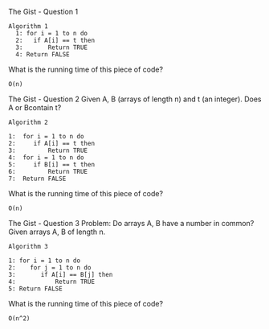 The Gist - Question 1

```
Algorithm 1
  1: for i = 1 to n do
  2:   if A[i] == t then
  3:       Return TRUE
  4: Return FALSE
````

What is the running time of this piece of code?

```
O(n)
```

The Gist - Question 2
Given A, B (arrays of length n) and t (an integer). Does A or Bcontain t?

```
Algorithm 2
    
1:  for i = 1 to n do
2:     if A[i] == t then
3:         Return TRUE
4:  for i = 1 to n do
5:     if B[i] == t then
6:         Return TRUE
7:  Return FALSE
```

What is the running time of this piece of code?

```
O(n)
```

The Gist - Question 3
Problem: Do arrays A, B have a number in common? Given arrays A, B of length n.

```
Algorithm 3
      
1: for i = 1 to n do
2:    for j = 1 to n do
3:       if A[i] == B[j] then
4:           Return TRUE
5: Return FALSE
```

What is the running time of this piece of code?

```
O(n^2)
```

